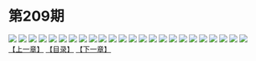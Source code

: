 # 第209期
![](https://mao.mhtupian.com/uploads/img/7563/160897/001.jpg)
![](https://mao.mhtupian.com/uploads/img/7563/160897/002.jpg)
![](https://mao.mhtupian.com/uploads/img/7563/160897/003.jpg)
![](https://mao.mhtupian.com/uploads/img/7563/160897/004.jpg)
![](https://mao.mhtupian.com/uploads/img/7563/160897/005.jpg)
![](https://mao.mhtupian.com/uploads/img/7563/160897/006.jpg)
![](https://mao.mhtupian.com/uploads/img/7563/160897/007.jpg)
![](https://mao.mhtupian.com/uploads/img/7563/160897/008.jpg)
![](https://mao.mhtupian.com/uploads/img/7563/160897/009.jpg)
![](https://mao.mhtupian.com/uploads/img/7563/160897/010.jpg)
![](https://mao.mhtupian.com/uploads/img/7563/160897/011.jpg)
![](https://mao.mhtupian.com/uploads/img/7563/160897/012.jpg)
![](https://mao.mhtupian.com/uploads/img/7563/160897/013.jpg)
![](https://mao.mhtupian.com/uploads/img/7563/160897/014.jpg)
![](https://mao.mhtupian.com/uploads/img/7563/160897/015.jpg)
![](https://mao.mhtupian.com/uploads/img/7563/160897/016.jpg)
![](https://mao.mhtupian.com/uploads/img/7563/160897/017.jpg)
![](https://mao.mhtupian.com/uploads/img/7563/160897/018.jpg)
![](https://mao.mhtupian.com/uploads/img/7563/160897/019.jpg)
![](https://mao.mhtupian.com/uploads/img/7563/160897/020.jpg)
![](https://mao.mhtupian.com/uploads/img/7563/160897/021.jpg)
![](https://mao.mhtupian.com/uploads/img/7563/160897/022.jpg)
![](https://mao.mhtupian.com/uploads/img/7563/160897/023.jpg)
![](https://mao.mhtupian.com/uploads/img/7563/160897/024.jpg)
[【上一章】](./73.md)
[【目录】](./README.md)
[【下一章】](./75.md)
